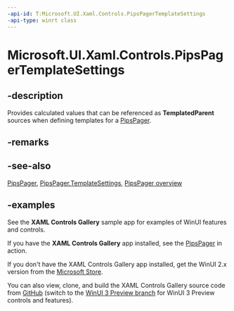 ```yaml
---
-api-id: T:Microsoft.UI.Xaml.Controls.PipsPagerTemplateSettings
-api-type: winrt class
---
```


# Microsoft.UI.Xaml.Controls.PipsPagerTemplateSettings

<!--
public sealed class PipsPagerTemplateSettings : Windows.UI.Xaml.DependencyObject
-->

## -description

Provides calculated values that can be referenced as **TemplatedParent** sources when defining templates for a [PipsPager](pipspager.md).

## -remarks

## -see-also

[PipsPager](pipspager.md), [PipsPager.TemplateSettings](pipspager_templatesettings.md), [PipsPager overview](/windows/apps/design/controls/pipspager)

## -examples

See the **XAML Controls Gallery** sample app for examples of WinUI features and controls.

If you have the **XAML Controls Gallery** app installed, see the [PipsPager](xamlcontrolsgallery:/item/PipsPager) in action.

If you don't have the XAML Controls Gallery app installed, get the WinUI 2.x version from the [Microsoft Store](https://www.microsoft.com/p/xaml-controls-gallery/9msvh128x2zt).

You can also view, clone, and build the XAML Controls Gallery source code from [GitHub](https://github.com/Microsoft/Xaml-Controls-Gallery) (switch to the [WinUI 3 Preview branch](https://github.com/microsoft/Xaml-Controls-Gallery/tree/winui3preview) for WinUI 3 Preview controls and features).
